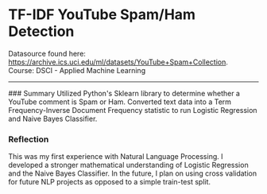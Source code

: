 # TF-IDF YouTube Spam/Ham Detection
Datasource found here: https://archive.ics.uci.edu/ml/datasets/YouTube+Spam+Collection.
<br>
Course: DSCI - Applied Machine Learning

<hr>
### Summary
Utilized Python's Sklearn library to determine whether a YouTube comment is Spam or Ham. Converted text data into a Term Frequency-Inverse Document Frequency statistic to run Logistic Regression and Naive Bayes Classifier.

### Reflection
This was my first experience with Natural Language Processing. I developed a stronger mathematical understanding of Logistic Regression and the Naive Bayes Classifier. In the future, I plan on using cross validation for future NLP projects as opposed to a simple train-test split. 
